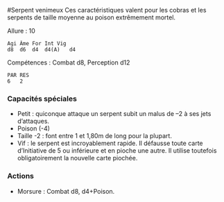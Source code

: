 
#Serpent venimeux
Ces caractéristiques valent pour les cobras et les serpents de taille moyenne au poison extrêmement mortel.

Allure : 10

	Agi	Âme	For	Int	Vig
	d8	d6	d4	d4(A)	d4

Compétences : Combat d8, Perception d12

	PAR	RES
	6	2

### Capacités spéciales
- Petit : quiconque attaque un serpent subit un malus de –2 à ses jets d’attaques.
- Poison (-4)
- Taille -2 : font entre 1 et 1,80m de long pour la plupart.
- Vif : le serpent est incroyablement rapide. Il défausse toute carte d’Initiative de 5 ou inférieure et en pioche une autre. Il utilise toutefois obligatoirement la nouvelle carte piochée.

### Actions
- Morsure : Combat d8, d4+Poison.
